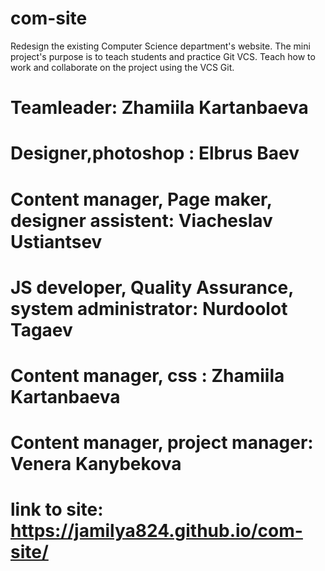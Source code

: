 # com-site

Redesign the existing Computer Science department's website. The mini project's purpose is to teach students and practice Git VCS. Teach how to work and collaborate on the project using the VCS Git.
# Teamleader: Zhamiila Kartanbaeva
# Designer,photoshop : Elbrus Baev 
# Content manager, Page maker, designer assistent:  Viacheslav Ustiantsev 
# JS developer, Quality Assurance, system administrator: Nurdoolot Tagaev
# Content manager, css : Zhamiila Kartanbaeva
# Content manager, project manager: Venera Kanybekova

# link to site: https://jamilya824.github.io/com-site/
